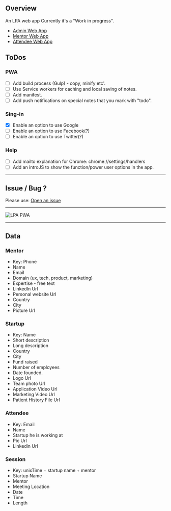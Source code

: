 ## Overview

An LPA web app
Currently it's a "Work in progress".

* [Admin Web App](https://lpa-1.firebaseapp.com/)
* [Mentor Web App](https://lpa-1.firebaseapp.com/index-mentor.html)
* [Attendee Web App](https://lpa-1.firebaseapp.com/startup.html)

## ToDos

### PWA
* [ ] Add build process (Gulp) - copy, minify etc'.
* [ ] Use Service workers for caching and local saving of notes.
* [ ] Add manifest.
* [ ] Add push notifications on special notes that you mark with "todo".

### Sing-in
* [x] Enable an option to use Google
* [ ] Enable an option to use Facebook(?)
* [ ] Enable an option to use Twitter(?)

### Help 
* [ ] Add mailto explanation for Chrome: chrome://settings/handlers
* [ ] Add an introJS to show the function/power user options in the app.

-----
## Issue / Bug ?
Please use: [Open an issue](https://github.com/greenido/lpa-1/issues)

-----

![LPA PWA](https://lpa-1.firebaseapp.com/img/lion-hd.jpeg)

-----

## Data 

### Mentor 
* Key: Phone
* Name
* Email
* Domain (ux, tech, product, marketing)
* Expertise - free text
* LinkedIn Url
* Personal website Url 
* Country
* City
* Picture Url

### Startup
* Key: Name
* Short description
* Long description
* Country
* City
* Fund raised
* Number of employees 
* Date founded. 
* Logo Url
* Team photo Url
* Application Video Url
* Marketing Video Url
* Patient History File Url

### Attendee
* Key: Email
* Name
* Startup he is working at
* Pic Url
* Linkedin Url

### Session
* Key: unixTime + startup name + mentor
* Startup Name
* Mentor
* Meeting Location
* Date
* Time
* Length

